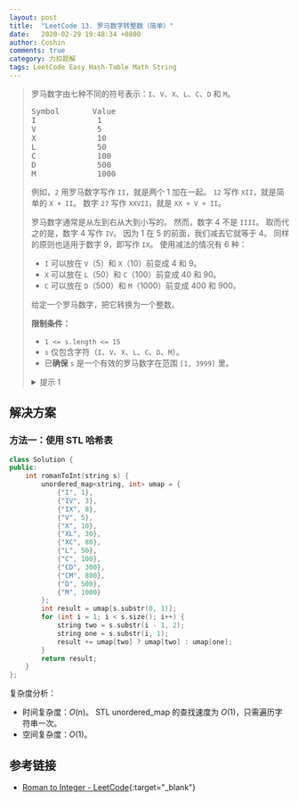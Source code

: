 ```yaml
---
layout: post
title:  "LeetCode 13. 罗马数字转整数（简单）"
date:   2020-02-29 19:48:34 +0800
author: Coshin
comments: true
category: 力扣题解
tags: LeetCode Easy Hash-Table Math String
---
```

> 罗马数字由七种不同的符号表示：`I`、`V`、`X`、`L`、`C`、`D` 和 `M`。
> 
> <pre>
> Symbol       Value
> I             1
> V             5
> X             10
> L             50
> C             100
> D             500
> M             1000
> </pre>
> 
> 例如，`2` 用罗马数字写作 `II`，就是两个 1 加在一起。
> `12` 写作 `XII`，就是简单的 `X + II`。
> 数字 `27` 写作 `XXVII`，就是 `XX + V + II`。
> 
> 罗马数字通常是从左到右从大到小写的。
> 然而，数字 4 不是 `IIII`。
> 取而代之的是，数字 4 写作 `IV`。
> 因为 1 在 5 的前面，我们减去它就等于 4。
> 同样的原则也适用于数字 9，即写作 `IX`。
> 使用减法的情况有 6 种：
> 
> * `I` 可以放在 `V`（5）和 `X`（10）前变成 4 和 9。
> * `X` 可以放在 `L`（50）和 `C`（100）前变成 40 和 90。 
> * `C` 可以放在 `D`（500）和 `M`（1000）前变成 400 和 900。
> 
> 给定一个罗马数字，把它转换为一个整数。
> 
> **限制条件：**
> 
> * `1 <= s.length <= 15`
> * `s` 仅包含字符（`I`、`V`、`X`、`L`、`C`、`D`、`M`）。
> * 已**确保** `s` 是一个有效的罗马数字在范围 `[1, 3999]` 里。
> 
> <details>
> <summary>提示 1</summary>
> 通过从后往前处理字符串并使用映射，问题更容易解决。
> </details>

## 解决方案

### 方法一：使用 STL 哈希表

```cpp
class Solution {
public:
    int romanToInt(string s) {
        unordered_map<string, int> umap = {
            {"I", 1},
            {"IV", 3},
            {"IX", 8},
            {"V", 5},
            {"X", 10},
            {"XL", 30},
            {"XC", 80},
            {"L", 50},
            {"C", 100},
            {"CD", 300},
            {"CM", 800},
            {"D", 500},
            {"M", 1000}
        };
        int result = umap[s.substr(0, 1)];
        for (int i = 1; i < s.size(); i++) {
            string two = s.substr(i - 1, 2);
            string one = s.substr(i, 1);
            result += umap[two] ? umap[two] : umap[one];
        }
        return result;
    }
};
```

复杂度分析：
* 时间复杂度：*O*(n)。
  STL unordered_map 的查找速度为 *O*(1)，只需遍历字符串一次。
* 空间复杂度：*O*(1)。

## 参考链接

* [Roman to Integer - LeetCode](https://leetcode.com/problems/roman-to-integer/){:target="_blank"}
